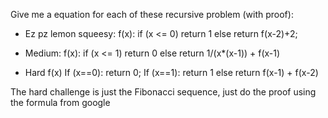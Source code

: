 Give me a equation for each of these recursive problem (with proof):

* Ez pz lemon squeesy: f(x):
if (x <= 0) return 1
else return f(x-2)+2;

* Medium:
f(x):
if (x <= 1) return 0
else return 1/(x*(x-1)) + f(x-1)

* Hard
f(x)
If (x==0): return 0;
If (x==1): return 1
else return f(x-1) + f(x-2)

The hard challenge is just the Fibonacci sequence, just do the proof using the formula from google
